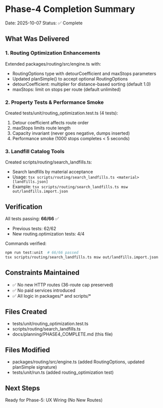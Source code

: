 # Phase-4 Completion Summary

Date: 2025-10-07
Status: ✅ Complete

## What Was Delivered

### 1. Routing Optimization Enhancements
Extended packages/routing/src/engine.ts with:
- RoutingOptions type with detourCoefficient and maxStops parameters
- Updated planSimple() to accept optional RoutingOptions
- detourCoefficient: multiplier for distance-based sorting (default 1.0)
- maxStops: limit on stops per route (default unlimited)

### 2. Property Tests & Performance Smoke
Created tests/unit/routing_optimization.test.ts (4 tests):
1. Detour coefficient affects route order
2. maxStops limits route length
3. Capacity invariant (never goes negative, dumps inserted)
4. Performance smoke (1000 stops completes < 5 seconds)

### 3. Landfill Catalog Tools
Created scripts/routing/search_landfills.ts:
- Search landfills by material acceptance
- Usage: `tsx scripts/routing/search_landfills.ts <material> [landfills.json]`
- Example: `tsx scripts/routing/search_landfills.ts msw out/landfills.import.json`

## Verification

All tests passing: **66/66** ✅
- Previous tests: 62/62
- New routing.optimization tests: 4/4

Commands verified:
```bash
npm run test:unit  # 66/66 passed
tsx scripts/routing/search_landfills.ts msw out/landfills.import.json
```

## Constraints Maintained
- ✅ No new HTTP routes (36-route cap preserved)
- ✅ No paid services introduced
- ✅ All logic in packages/* and scripts/*

## Files Created
- tests/unit/routing_optimization.test.ts
- scripts/routing/search_landfills.ts
- docs/planning/PHASE4_COMPLETE.md (this file)

## Files Modified
- packages/routing/src/engine.ts (added RoutingOptions, updated planSimple signature)
- tests/unit/run.ts (added routing_optimization test)

## Next Steps
Ready for Phase-5: UX Wiring (No New Routes)

